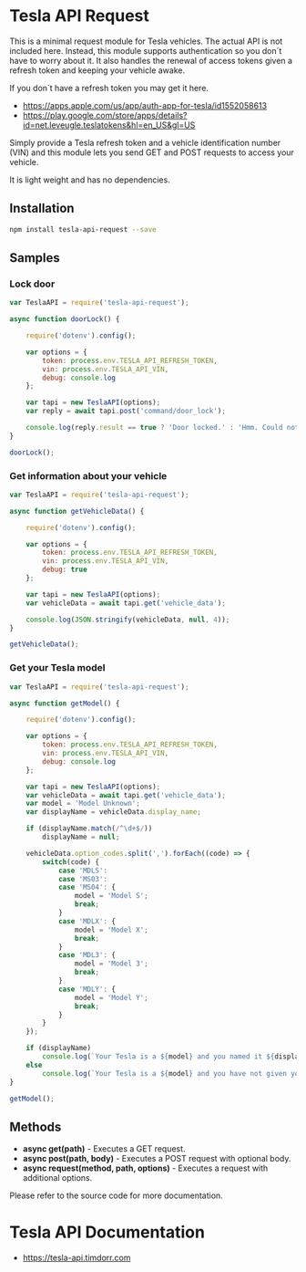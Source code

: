 # Tesla API Request

This is a minimal request module for Tesla vehicles. The actual API is not included here. 
Instead, this module supports authentication so you don´t have to
worry about it. It also handles the renewal of access tokens given a refresh token and keeping your vehicle awake.

If you don´t have a refresh token you may get it here.

- https://apps.apple.com/us/app/auth-app-for-tesla/id1552058613
- https://play.google.com/store/apps/details?id=net.leveugle.teslatokens&hl=en_US&gl=US

Simply provide a Tesla refresh token and 
a vehicle identification number (VIN) and this
module lets you send GET and POST requests to access your vehicle.

It is light weight and has no dependencies.

## Installation

````bash
npm install tesla-api-request --save
````

## Samples

### Lock door

````javascript
var TeslaAPI = require('tesla-api-request');

async function doorLock() {	

	require('dotenv').config();

	var options = {
		token: process.env.TESLA_API_REFRESH_TOKEN,
		vin: process.env.TESLA_API_VIN,
		debug: console.log
	};

	var tapi = new TeslaAPI(options);
	var reply = await tapi.post('command/door_lock');

	console.log(reply.result == true ? 'Door locked.' : 'Hmm. Could not lock the door...');
}

doorLock();
````

### Get information about your vehicle

````javascript
var TeslaAPI = require('tesla-api-request');

async function getVehicleData() {	

	require('dotenv').config();

	var options = {
		token: process.env.TESLA_API_REFRESH_TOKEN,
		vin: process.env.TESLA_API_VIN,
		debug: true
	};

	var tapi = new TeslaAPI(options);
	var vehicleData = await tapi.get('vehicle_data');

	console.log(JSON.stringify(vehicleData, null, 4));
}

getVehicleData();
````

### Get your Tesla model

````javascript
var TeslaAPI = require('tesla-api-request');

async function getModel() {	

	require('dotenv').config();

	var options = {
		token: process.env.TESLA_API_REFRESH_TOKEN,
		vin: process.env.TESLA_API_VIN,
		debug: console.log
	};

	var tapi = new TeslaAPI(options);
	var vehicleData = await tapi.get('vehicle_data');
	var model = 'Model Unknown';
	var displayName = vehicleData.display_name;

	if (displayName.match(/^\d+$/))
		displayName = null;

	vehicleData.option_codes.split(',').forEach((code) => {
		switch(code) {
			case 'MDLS':
			case 'MS03':
			case 'MS04': {
				model = 'Model S';
				break;
			}
			case 'MDLX': {
				model = 'Model X';
				break;
			}
			case 'MDL3': {
				model = 'Model 3';
				break;
			}
			case 'MDLY': {
				model = 'Model Y';
				break;
			}
		}            
	});

	if (displayName)
		console.log(`Your Tesla is a ${model} and you named it ${displayName}.`);
	else
		console.log(`Your Tesla is a ${model} and you have not given your car a real name yet.`);
}

getModel();
````


## Methods
- **async get(path)** - Executes a GET request.
- **async post(path, body)** - Executes a POST request with optional body.
- **async request(method, path, options)** - Executes a request with additional options.

Please refer to the source code for more documentation.

# Tesla API Documentation
- https://tesla-api.timdorr.com